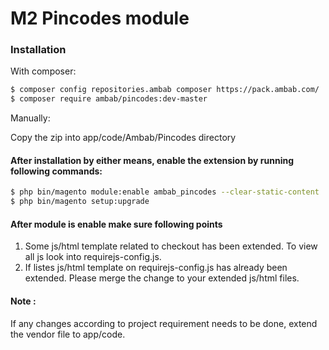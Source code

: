 # M2 Pincodes module

### Installation

With composer:

```sh
$ composer config repositories.ambab composer https://pack.ambab.com/
$ composer require ambab/pincodes:dev-master
```

Manually:

Copy the zip into app/code/Ambab/Pincodes directory


#### After installation by either means, enable the extension by running following commands:

```sh
$ php bin/magento module:enable ambab_pincodes --clear-static-content
$ php bin/magento setup:upgrade
```

#### After module is enable make sure following points

1. Some js/html template related to checkout has been extended. To view all js look into requirejs-config.js.
2. If listes js/html template on requirejs-config.js has already been extended. Please merge the change to your extended js/html files.

#### Note :
If any changes according to project requirement needs to be done, extend the vendor file to app/code.